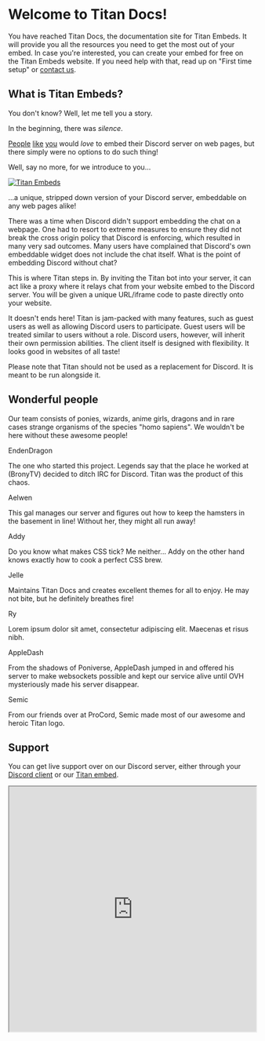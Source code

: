 # Welcome to Titan Docs!
You have reached Titan Docs, the documentation site for Titan Embeds. It will provide you all the resources you need to get the most out of your embed. In case you're interested, you can create your embed for free on the Titan Embeds website. If you need help with that, read up on "First time setup" or [contact us](#support).

## What is Titan Embeds?
You don't know? Well, let me tell you a story.

In the beginning, there was *silence*.

[People](https://www.reddit.com/r/discordapp/comments/3tucod/embedding_discord_via_iframe_disabled/) [like](https://feedback.discordapp.com/forums/326712-discord-dream-land/suggestions/10821381-please-turn-back-on-iframe-embed-for-discord-chat) [you](https://feedback.discordapp.com/forums/326712-discord-dream-land/suggestions/18454222-embed-in-forum-chat-option) would *love* to embed their Discord server on web pages, but there simply were no options to do such thing!  

Well, say no more, for we introduce to you...

[![Titan Embeds](https://github.com/TitanEmbeds/Titan/raw/master/webapp/titanembeds/static/img/titanembeds.png)](https://titanembeds.com)

...a unique, stripped down version of your Discord server, embeddable on any web pages alike!

There was a time when Discord didn't support embedding the chat on a webpage. One had to resort to extreme measures to ensure they did not break the cross origin policy that Discord is enforcing, which resulted in many very sad outcomes. Many users have complained that Discord's own embeddable widget does not include the chat itself. What is the point of embedding Discord without chat?

This is where Titan steps in. By inviting the Titan bot into your server, it can act like a proxy where it relays chat from your website embed to the Discord server. You will be given a unique URL/iframe code to paste directly onto your website.

It doesn't ends here! Titan is jam-packed with many features, such as guest users as well as allowing Discord users to participate. Guest users will be treated similar to users without a role. Discord users, however, will inherit their own permission abilities. The client itself is designed with flexibility. It looks good in websites of all taste!

Please note that Titan should not be used as a replacement for Discord. It is meant to be run alongside it.

## Wonderful people
Our team consists of ponies, wizards, anime girls, dragons and in rare cases strange organisms of the species "homo sapiens". We wouldn't be here without these awesome people!

<div class="admonition person">
<p class="admonition-title">EndenDragon</p>
<p>The one who started this project. Legends say that the place he worked at (BronyTV) decided to ditch IRC for Discord. Titan was the product of this chaos.</p>
</div>

<div class="admonition person">
<p class="admonition-title">Aelwen</p>
<p>This gal manages our server and figures out how to keep the hamsters in the basement in line! Without her, they might all run away!</p>
</div>

<div class="admonition person">
<p class="admonition-title">Addy</p>
<p>Do you know what makes CSS tick? Me neither... Addy on the other hand knows exactly how to cook a perfect CSS brew.</p>
</div>

<div class="admonition person">
<p class="admonition-title">Jelle</p>
<p>Maintains Titan Docs and creates excellent themes for all to enjoy. He may not bite, but he definitely breathes fire!</p>
</div>

<div class="admonition person">
<p class="admonition-title">Ry</p>
<p>Lorem ipsum dolor sit amet, consectetur adipiscing elit. Maecenas et risus nibh.</p>
</div>

<div class="admonition person">
<p class="admonition-title">AppleDash</p>
<p>From the shadows of Poniverse, AppleDash jumped in and offered his server to make websockets possible and kept our service alive until OVH mysteriously made his server disappear.</p>
</div>

<div class="admonition person">
<p class="admonition-title">Semic</p>
<p>From our friends over at ProCord, Semic made most of our awesome and heroic Titan logo.</p>
</div>

## Support
You can get live support over on our Discord server, either through your [Discord client](https://discordapp.com/invite/pFDDtcN) or our [Titan embed](https://titanembeds.com/embed/295085744249110529).

<iframe src="https://titanembeds.com/embed/295085744249110529?defaultchannel=300367171442442241" height="500px" width="100%" allowfullscreen></iframe>
